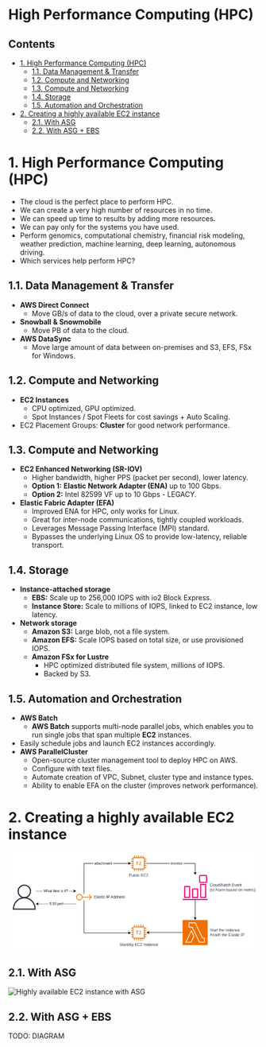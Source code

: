 # High Performance Computing (HPC) <!-- omit in toc -->

## Contents <!-- omit in toc -->

- [1. High Performance Computing (HPC)](#1-high-performance-computing-hpc)
  - [1.1. Data Management \& Transfer](#11-data-management--transfer)
  - [1.2. Compute and Networking](#12-compute-and-networking)
  - [1.3. Compute and Networking](#13-compute-and-networking)
  - [1.4. Storage](#14-storage)
  - [1.5. Automation and Orchestration](#15-automation-and-orchestration)
- [2. Creating a highly available EC2 instance](#2-creating-a-highly-available-ec2-instance)
  - [2.1. With ASG](#21-with-asg)
  - [2.2. With ASG + EBS](#22-with-asg--ebs)

# 1. High Performance Computing (HPC)

- The cloud is the perfect place to perform HPC.
- We can create a very high number of resources in no time.
- We can speed up time to results by adding more resources.
- We can pay only for the systems you have used.
- Perform genomics, computational chemistry, financial risk modeling, weather prediction, machine learning, deep learning, autonomous driving.
- Which services help perform HPC?

## 1.1. Data Management & Transfer

- **AWS Direct Connect**
  - Move GB/s of data to the cloud, over a private secure network.
- **Snowball & Snowmobile**
  - Move PB of data to the cloud.
- **AWS DataSync**
  - Move large amount of data between on-premises and S3, EFS, FSx for Windows.

## 1.2. Compute and Networking

- **EC2 Instances**
  - CPU optimized, GPU optimized.
  - Spot Instances / Spot Fleets for cost savings + Auto Scaling.
- EC2 Placement Groups: **Cluster** for good network performance.

## 1.3. Compute and Networking

- **EC2 Enhanced Networking (SR-IOV)**
  - Higher bandwidth, higher PPS (packet per second), lower latency.
  - **Option 1:** **Elastic Network Adapter (ENA)** up to 100 Gbps.
  - **Option 2:** Intel 82599 VF up to 10 Gbps - LEGACY.
- **Elastic Fabric Adapter (EFA)**
  - Improved ENA for HPC, only works for Linux.
  - Great for inter-node communications, tightly coupled workloads.
  - Leverages Message Passing Interface (MPI) standard.
  - Bypasses the underlying Linux OS to provide low-latency, reliable transport.

## 1.4. Storage

- **Instance-attached storage**
  - **EBS:** Scale up to 256,000 IOPS with io2 Block Express.
  - **Instance Store:** Scale to millions of IOPS, linked to EC2 instance, low latency.
- **Network storage**
  - **Amazon S3:** Large blob, not a file system.
  - **Amazon EFS:** Scale IOPS based on total size, or use provisioned IOPS.
  - **Amazon FSx for Lustre**
    - HPC optimized distributed file system, millions of IOPS.
    - Backed by S3.

## 1.5. Automation and Orchestration

- **AWS Batch**
  - **AWS Batch** supports multi-node parallel jobs, which enables you to run single jobs that span multiple **EC2** instances.
- Easily schedule jobs and launch EC2 instances accordingly.
- **AWS ParallelCluster**
  - Open-source cluster management tool to deploy HPC on AWS.
  - Configure with text files.
  - Automate creation of VPC, Subnet, cluster type and instance types.
  - Ability to enable EFA on the cluster (improves network performance).

# 2. Creating a highly available EC2 instance

![Highly available EC2 instance](/Images/HighlyAvailableEC2Instance.png)

## 2.1. With ASG

![Highly available EC2 instance with ASG ](/Images/HighlyAvailableEC2InstanceASG.png.png)

## 2.2. With ASG + EBS

TODO: DIAGRAM
